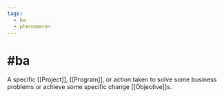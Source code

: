 ```yaml
---
tags:
  - ba
  - phenomenon
---
```

# #ba 
A specific [[Project]], [[Program]], or action taken to solve some business problems or achieve some specific change [[Objective]]s.